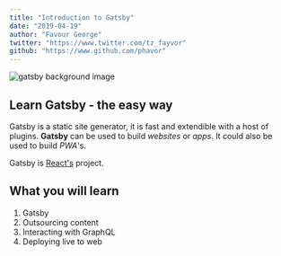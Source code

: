 ```yaml
---
title: "Introduction to Gatsby"
date: "2019-04-19"
author: "Favour George"
twitter: "https://www.twitter.com/tz_fayvor"
github: "https://www.github.com/phavor"
---
```


![gatsby background image](./assets/gatsby-bng.jpg)

## Learn Gatsby - the easy way

Gatsby is a static site generator, it is fast and extendible with a host of plugins. **Gatsby** can be used to build _websites_ or _apps_. It could also be used to build _PWA_'s.

Gatsby is [React's](https://www.reactjs.org) project.

## What you will learn

1. Gatsby
2. Outsourcing content
3. Interacting with GraphQL
4. Deploying live to web
